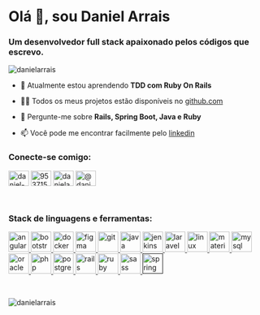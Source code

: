 <h1 align="left">Olá 👋, sou Daniel Arrais</h1>
<h3 align="left">Um desenvolvedor full stack apaixonado pelos códigos que escrevo.</h3>

<p align="left"> <img src="https://komarev.com/ghpvc/?username=danielarrais" alt="danielarrais" /> </p>

- 🌱 Atualmente estou aprendendo **TDD com Ruby On Rails**

- 👨‍💻 Todos os meus projetos estão disponíveis no [github.com](https://github.com/danielarrais)

- 💬 Pergunte-me sobre **Rails, Spring Boot, Java e Ruby**

- 📫 Você pode me encontrar facilmente pelo [linkedin](https://linkedin.com/in/daniel-arrais)

<p align="left">
<h3 align="left">Conecte-se comigo:</h3>
<a href="https://linkedin.com/in/daniel-arrais" target="blank"><img align="center" src="https://cdn.jsdelivr.net/npm/simple-icons@3.0.1/icons/linkedin.svg" alt="daniel-arrais" height="30" width="40" /></a>
<a href="https://stackoverflow.com/users/9537152" target="blank"><img align="center" src="https://cdn.jsdelivr.net/npm/simple-icons@3.0.1/icons/stackoverflow.svg" alt="9537152" height="30" width="40" /></a>
<a href="https://instagram.com/danielarraiscarvalho" target="blank"><img align="center" src="https://cdn.jsdelivr.net/npm/simple-icons@3.0.1/icons/instagram.svg" alt="danielarraiscarvalho" height="30" width="40" /></a>
<a href="https://medium.com/@danielarrais.dev" target="blank"><img align="center" src="https://cdn.jsdelivr.net/npm/simple-icons@3.0.1/icons/medium.svg" alt="@danielarrais.dev" height="30" width="40" /></a>
</p>
<br>
<h3 align="left">Stack de linguagens e ferramentas:</h3>
<p align="left"> <a href="https://angular.io" target="_blank"> <img src="https://devicons.github.io/devicon/devicon.git/icons/angularjs/angularjs-original.svg" alt="angularjs" width="40" height="40"/> </a> <a href="https://getbootstrap.com" target="_blank"> <img src="https://devicons.github.io/devicon/devicon.git/icons/bootstrap/bootstrap-plain.svg" alt="bootstrap" width="40" height="40"/> </a> <a href="https://www.docker.com/" target="_blank"> <img src="https://devicons.github.io/devicon/devicon.git/icons/docker/docker-original-wordmark.svg" alt="docker" width="40" height="40"/> </a> <a href="https://www.figma.com/" target="_blank"> <img src="https://www.vectorlogo.zone/logos/figma/figma-icon.svg" alt="figma" width="40" height="40"/> </a> <a href="https://git-scm.com/" target="_blank"> <img src="https://www.vectorlogo.zone/logos/git-scm/git-scm-icon.svg" alt="git" width="40" height="40"/> </a> <a href="https://www.java.com" target="_blank"> <img src="https://devicons.github.io/devicon/devicon.git/icons/java/java-original-wordmark.svg" alt="java" width="40" height="40"/> </a> <a href="https://www.jenkins.io" target="_blank"> <img src="https://www.vectorlogo.zone/logos/jenkins/jenkins-icon.svg" alt="jenkins" width="40" height="40"/> </a> <a href="https://laravel.com/" target="_blank"> <img src="https://devicons.github.io/devicon/devicon.git/icons/laravel/laravel-plain-wordmark.svg" alt="laravel" width="40" height="40"/> </a> <a href="https://www.linux.org/" target="_blank"> <img src="https://devicons.github.io/devicon/devicon.git/icons/linux/linux-original.svg" alt="linux" width="40" height="40"/> </a> <a href="https://materializecss.com/" target="_blank"> <img src="https://raw.githubusercontent.com/prplx/svg-logos/5585531d45d294869c4eaab4d7cf2e9c167710a9/svg/materialize.svg" alt="materialize" width="40" height="40"/> </a> <a href="https://www.mysql.com/" target="_blank"> <img src="https://devicons.github.io/devicon/devicon.git/icons/mysql/mysql-original-wordmark.svg" alt="mysql" width="40" height="40"/> </a> <a href="https://www.oracle.com/" target="_blank"> <img src="https://devicons.github.io/devicon/devicon.git/icons/oracle/oracle-original.svg" alt="oracle" width="40" height="40"/> </a> <a href="https://www.php.net" target="_blank"> <img src="https://devicons.github.io/devicon/devicon.git/icons/php/php-original.svg" alt="php" width="40" height="40"/> </a> <a href="https://www.postgresql.org" target="_blank"> <img src="https://devicons.github.io/devicon/devicon.git/icons/postgresql/postgresql-original-wordmark.svg" alt="postgresql" width="40" height="40"/> </a> <a href="https://rubyonrails.org" target="_blank"> <img src="https://devicons.github.io/devicon/devicon.git/icons/rails/rails-original-wordmark.svg" alt="rails" width="40" height="40"/> </a> <a href="https://www.ruby-lang.org/en/" target="_blank"> <img src="https://devicons.github.io/devicon/devicon.git/icons/ruby/ruby-original-wordmark.svg" alt="ruby" width="40" height="40"/> </a> <a href="https://sass-lang.com" target="_blank"> <img src="https://devicons.github.io/devicon/devicon.git/icons/sass/sass-original.svg" alt="sass" width="40" height="40"/> </a> <a href="" target="_blank"> <img src="https://www.vectorlogo.zone/logos/springio/springio-icon.svg" alt="spring" width="40" height="40"/> </a> </p>
<br>
<p><img align="left" src="https://github-readme-stats.vercel.app/api/top-langs/?username=danielarrais&layout=compact" alt="danielarrais" /></p>
<br>
